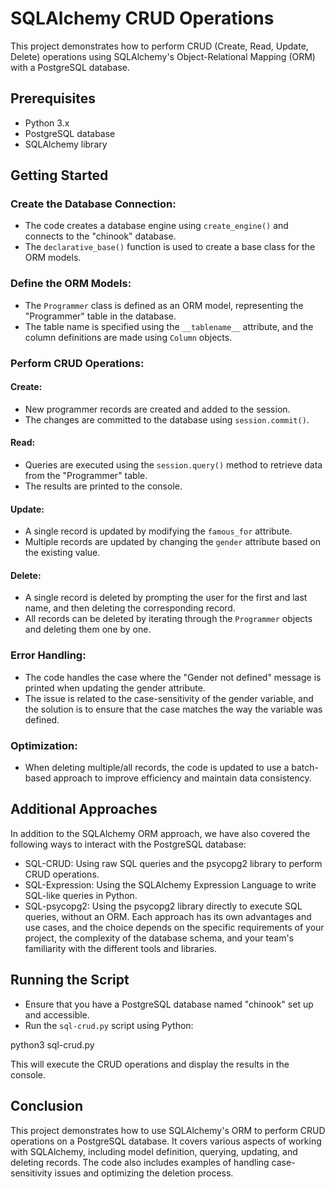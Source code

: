 # SQLAlchemy CRUD Operations

This project demonstrates how to perform CRUD (Create, Read, Update, Delete) operations using SQLAlchemy's Object-Relational Mapping (ORM) with a PostgreSQL database.

## Prerequisites
- Python 3.x
- PostgreSQL database
- SQLAlchemy library

## Getting Started

### Create the Database Connection:
- The code creates a database engine using `create_engine()` and connects to the "chinook" database.
- The `declarative_base()` function is used to create a base class for the ORM models.

### Define the ORM Models:
- The `Programmer` class is defined as an ORM model, representing the "Programmer" table in the database.
- The table name is specified using the `__tablename__` attribute, and the column definitions are made using `Column` objects.

### Perform CRUD Operations:

#### Create:
- New programmer records are created and added to the session.
- The changes are committed to the database using `session.commit()`.

#### Read:
- Queries are executed using the `session.query()` method to retrieve data from the "Programmer" table.
- The results are printed to the console.

#### Update:
- A single record is updated by modifying the `famous_for` attribute.
- Multiple records are updated by changing the `gender` attribute based on the existing value.

#### Delete:
- A single record is deleted by prompting the user for the first and last name, and then deleting the corresponding record.
- All records can be deleted by iterating through the `Programmer` objects and deleting them one by one.

### Error Handling:
- The code handles the case where the "Gender not defined" message is printed when updating the gender attribute.
- The issue is related to the case-sensitivity of the gender variable, and the solution is to ensure that the case matches the way the variable was defined.

### Optimization:
- When deleting multiple/all records, the code is updated to use a batch-based approach to improve efficiency and maintain data consistency.

## Additional Approaches
In addition to the SQLAlchemy ORM approach, we have also covered the following ways to interact with the PostgreSQL database:
- SQL-CRUD: Using raw SQL queries and the psycopg2 library to perform CRUD operations.
- SQL-Expression: Using the SQLAlchemy Expression Language to write SQL-like queries in Python.
- SQL-psycopg2: Using the psycopg2 library directly to execute SQL queries, without an ORM.
Each approach has its own advantages and use cases, and the choice depends on the specific requirements of your project, the complexity of the database schema, and your team's familiarity with the different tools and libraries.

## Running the Script
- Ensure that you have a PostgreSQL database named "chinook" set up and accessible.
- Run the `sql-crud.py` script using Python:  

python3 sql-crud.py

This will execute the CRUD operations and display the results in the console.

## Conclusion
This project demonstrates how to use SQLAlchemy's ORM to perform CRUD operations on a PostgreSQL database. It covers various aspects of working with SQLAlchemy, including model definition, querying, updating, and deleting records. The code also includes examples of handling case-sensitivity issues and optimizing the deletion process.
